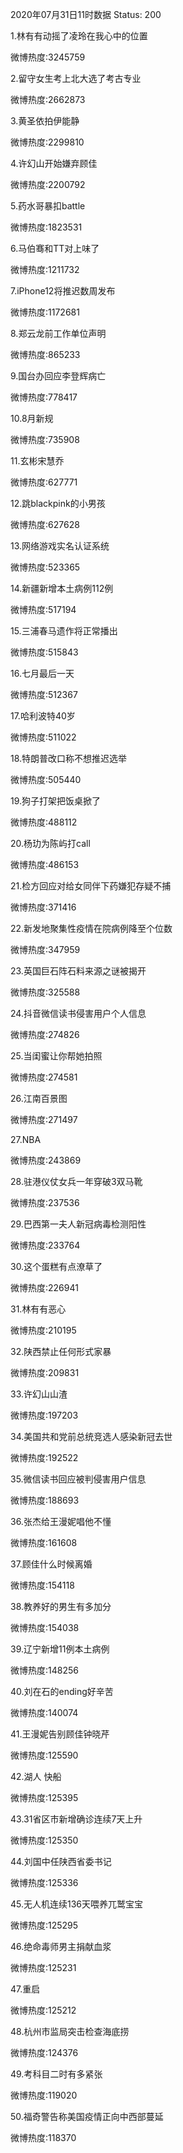 2020年07月31日11时数据
Status: 200

1.林有有动摇了凌玲在我心中的位置

微博热度:3245759

2.留守女生考上北大选了考古专业

微博热度:2662873

3.黄圣依拍伊能静

微博热度:2299810

4.许幻山开始嫌弃顾佳

微博热度:2200792

5.药水哥暴扣battle

微博热度:1823531

6.马伯骞和TT对上味了

微博热度:1211732

7.iPhone12将推迟数周发布

微博热度:1172681

8.郑云龙前工作单位声明

微博热度:865233

9.国台办回应李登辉病亡

微博热度:778417

10.8月新规

微博热度:735908

11.玄彬宋慧乔

微博热度:627771

12.跳blackpink的小男孩

微博热度:627628

13.网络游戏实名认证系统

微博热度:523365

14.新疆新增本土病例112例

微博热度:517194

15.三浦春马遗作将正常播出

微博热度:515843

16.七月最后一天

微博热度:512367

17.哈利波特40岁

微博热度:511022

18.特朗普改口称不想推迟选举

微博热度:505440

19.狗子打架把饭桌掀了

微博热度:488112

20.杨玏为陈屿打call

微博热度:486153

21.检方回应对给女同伴下药嫌犯存疑不捕

微博热度:371416

22.新发地聚集性疫情在院病例降至个位数

微博热度:347959

23.英国巨石阵石料来源之谜被揭开

微博热度:325588

24.抖音微信读书侵害用户个人信息

微博热度:274826

25.当闺蜜让你帮她拍照

微博热度:274581

26.江南百景图

微博热度:271497

27.NBA

微博热度:243869

28.驻港仪仗女兵一年穿破3双马靴

微博热度:237536

29.巴西第一夫人新冠病毒检测阳性

微博热度:233764

30.这个蛋糕有点潦草了

微博热度:226941

31.林有有恶心

微博热度:210195

32.陕西禁止任何形式家暴

微博热度:209831

33.许幻山山渣

微博热度:197203

34.美国共和党前总统竞选人感染新冠去世

微博热度:192522

35.微信读书回应被判侵害用户信息

微博热度:188693

36.张杰给王漫妮唱他不懂

微博热度:161608

37.顾佳什么时候离婚

微博热度:154118

38.教养好的男生有多加分

微博热度:154038

39.辽宁新增11例本土病例

微博热度:148256

40.刘在石的ending好辛苦

微博热度:140074

41.王漫妮告别顾佳钟晓芹

微博热度:125590

42.湖人 快船

微博热度:125395

43.31省区市新增确诊连续7天上升

微博热度:125350

44.刘国中任陕西省委书记

微博热度:125336

45.无人机连续136天喂养兀鹫宝宝

微博热度:125295

46.绝命毒师男主捐献血浆

微博热度:125231

47.重启

微博热度:125212

48.杭州市监局突击检查海底捞

微博热度:124376

49.考科目二时有多紧张

微博热度:119020

50.福奇警告称美国疫情正向中西部蔓延

微博热度:118370


